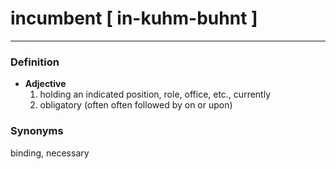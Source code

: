 # incumbent [ in-kuhm-buhnt ]
---
### Definition
- **Adjective**
    1. holding an indicated position, role, office, etc., currently
    2. obligatory (often often followed by on or upon)
### Synonyms
binding, necessary
